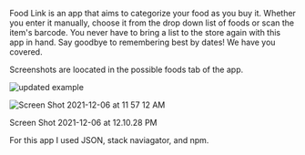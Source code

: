 Food Link is an app that aims to categorize your food as you buy it. Whether you enter it manually, choose it from the drop down list of foods or scan the item's barcode. You never have to bring a list to the store again with this app in hand. Say goodbye to remembering best by dates! We have you covered.

Screenshots are loocated in the possible foods tab of the app.

![updated example](https://user-images.githubusercontent.com/90795598/144901263-54d44730-4222-4e50-bcd6-0db36e6e888b.png)

![Screen Shot 2021-12-06 at 11 57 12 AM](https://user-images.githubusercontent.com/90795598/144901359-d414d689-7624-4468-b305-8f7ebc7ac4d1.png)

Screen Shot 2021-12-06 at 12.10.28 PM




For this app I used JSON, stack naviagator, and npm.

